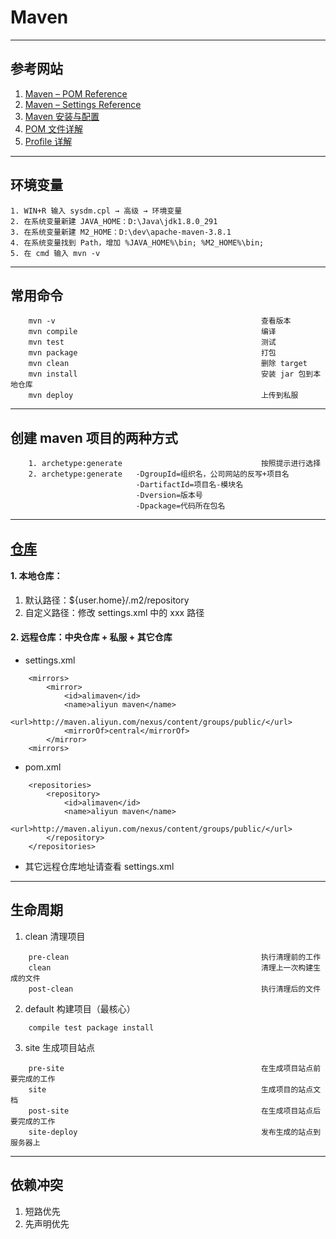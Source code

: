 # Maven
---
## 参考网站
1. [Maven – POM Reference](https://maven.apache.org/pom.html)
2. [Maven – Settings Reference](https://maven.apache.org/settings.html)
3. [Maven 安装与配置](https://www.cnblogs.com/eagle6688/p/7838224.html)
4. [POM 文件详解](https://zhuanlan.zhihu.com/p/341619947)
5. [Profile 详解](https://www.cnblogs.com/wxgblogs/p/6696229.html)
---
## 环境变量
```
1. WIN+R 输入 sysdm.cpl → 高级 → 环境变量
2. 在系统变量新建 JAVA_HOME：D:\Java\jdk1.8.0_291
3. 在系统变量新建 M2_HOME：D:\dev\apache-maven-3.8.1
4. 在系统变量找到 Path，增加 %JAVA_HOME%\bin; %M2_HOME%\bin;
5. 在 cmd 输入 mvn -v
```
---
## 常用命令
```
    mvn -v                                              查看版本
    mvn compile                                         编译
    mvn test                                            测试
    mvn package                                         打包
    mvn clean                                           删除 target
    mvn install                                         安装 jar 包到本地仓库
    mvn deploy                                          上传到私服
```
---
## 创建 maven 项目的两种方式
```
    1. archetype:generate                               按照提示进行选择
    2. archetype:generate   -DgroupId=组织名，公司网站的反写+项目名
                            -DartifactId=项目名-模块名
                            -Dversion=版本号
                            -Dpackage=代码所在包名
```
---              
## [仓库](https://blog.csdn.net/qq_25827845/article/details/83549846)
#### 1. 本地仓库：
1. 默认路径：${user.home}/.m2/repository
2. 自定义路径：修改 settings.xml 中的 <localRepository>xxx</localRepository> 路径 
#### 2. 远程仓库：中央仓库 + 私服 + 其它仓库
- settings.xml
```
    <mirrors>
        <mirror>
            <id>alimaven</id>
            <name>aliyun maven</name>
            <url>http://maven.aliyun.com/nexus/content/groups/public/</url>
            <mirrorOf>central</mirrorOf>
        </mirror>
    <mirrors>
```
- pom.xml
```
    <repositories>
        <repository>
            <id>alimaven</id>
            <name>aliyun maven</name>
            <url>http://maven.aliyun.com/nexus/content/groups/public/</url>
        </repository>
    </repositories>
```
- 其它远程仓库地址请查看 settings.xml
---
## 生命周期
1. clean 清理项目
```
    pre-clean                                           执行清理前的工作
    clean                                               清理上一次构建生成的文件
    post-clean                                          执行清理后的文件
```    
2. default 构建项目（最核心）
```
    compile test package install
```
3. site         生成项目站点
```
    pre-site                                            在生成项目站点前要完成的工作
    site                                                生成项目的站点文档
    post-site                                           在生成项目站点后要完成的工作
    site-deploy                                         发布生成的站点到服务器上
```
---
## 依赖冲突
1. 短路优先
2. 先声明优先